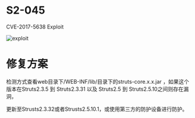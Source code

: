 # S2-045
CVE-2017-5638 Exploit

![exploit](https://raw.githubusercontent.com/BearcatMao/S2-045/master/exploit.png)

# 修复方案

检测方式查看web目录下/WEB-INF/lib/目录下的struts-core.x.x.jar ，如果这个版本在Struts2.3.5 到 Struts2.3.31 以及 Struts2.5 到 Struts2.5.10之间则存在漏洞，

更新至Strusts2.3.32或者Strusts2.5.10.1，或使用第三方的防护设备进行防护。
